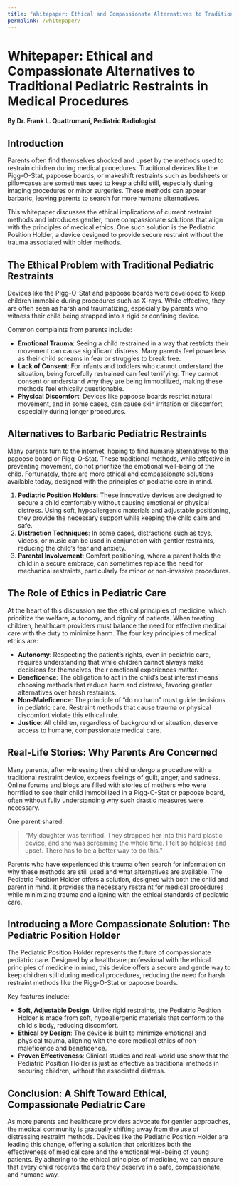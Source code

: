 ```yaml
---
title: "Whitepaper: Ethical and Compassionate Alternatives to Traditional Pediatric Restraints in Medical Procedures"
permalink: /whitepaper/
---
```


# Whitepaper: Ethical and Compassionate Alternatives to Traditional Pediatric Restraints in Medical Procedures  
**By Dr. Frank L. Quattromani, Pediatric Radiologist**

## Introduction
Parents often find themselves shocked and upset by the methods used to restrain children during medical procedures. Traditional devices like the Pigg-O-Stat, papoose boards, or makeshift restraints such as bedsheets or pillowcases are sometimes used to keep a child still, especially during imaging procedures or minor surgeries. These methods can appear barbaric, leaving parents to search for more humane alternatives.

This whitepaper discusses the ethical implications of current restraint methods and introduces gentler, more compassionate solutions that align with the principles of medical ethics. One such solution is the Pediatric Position Holder, a device designed to provide secure restraint without the trauma associated with older methods.

## The Ethical Problem with Traditional Pediatric Restraints
Devices like the Pigg-O-Stat and papoose boards were developed to keep children immobile during procedures such as X-rays. While effective, they are often seen as harsh and traumatizing, especially by parents who witness their child being strapped into a rigid or confining device.

Common complaints from parents include:
- **Emotional Trauma**: Seeing a child restrained in a way that restricts their movement can cause significant distress. Many parents feel powerless as their child screams in fear or struggles to break free.
- **Lack of Consent**: For infants and toddlers who cannot understand the situation, being forcefully restrained can feel terrifying. They cannot consent or understand why they are being immobilized, making these methods feel ethically questionable.
- **Physical Discomfort**: Devices like papoose boards restrict natural movement, and in some cases, can cause skin irritation or discomfort, especially during longer procedures.

## Alternatives to Barbaric Pediatric Restraints
Many parents turn to the internet, hoping to find humane alternatives to the papoose board or Pigg-O-Stat. These traditional methods, while effective in preventing movement, do not prioritize the emotional well-being of the child. Fortunately, there are more ethical and compassionate solutions available today, designed with the principles of pediatric care in mind.

1. **Pediatric Position Holders**: These innovative devices are designed to secure a child comfortably without causing emotional or physical distress. Using soft, hypoallergenic materials and adjustable positioning, they provide the necessary support while keeping the child calm and safe.
2. **Distraction Techniques**: In some cases, distractions such as toys, videos, or music can be used in conjunction with gentler restraints, reducing the child’s fear and anxiety.
3. **Parental Involvement**: Comfort positioning, where a parent holds the child in a secure embrace, can sometimes replace the need for mechanical restraints, particularly for minor or non-invasive procedures.

## The Role of Ethics in Pediatric Care
At the heart of this discussion are the ethical principles of medicine, which prioritize the welfare, autonomy, and dignity of patients. When treating children, healthcare providers must balance the need for effective medical care with the duty to minimize harm. The four key principles of medical ethics are:
- **Autonomy**: Respecting the patient’s rights, even in pediatric care, requires understanding that while children cannot always make decisions for themselves, their emotional experiences matter.
- **Beneficence**: The obligation to act in the child’s best interest means choosing methods that reduce harm and distress, favoring gentler alternatives over harsh restraints.
- **Non-Maleficence**: The principle of “do no harm” must guide decisions in pediatric care. Restraint methods that cause trauma or physical discomfort violate this ethical rule.
- **Justice**: All children, regardless of background or situation, deserve access to humane, compassionate medical care.

## Real-Life Stories: Why Parents Are Concerned
Many parents, after witnessing their child undergo a procedure with a traditional restraint device, express feelings of guilt, anger, and sadness. Online forums and blogs are filled with stories of mothers who were horrified to see their child immobilized in a Pigg-O-Stat or papoose board, often without fully understanding why such drastic measures were necessary.

One parent shared:
> “My daughter was terrified. They strapped her into this hard plastic device, and she was screaming the whole time. I felt so helpless and upset. There has to be a better way to do this.”

Parents who have experienced this trauma often search for information on why these methods are still used and what alternatives are available. The Pediatric Position Holder offers a solution, designed with both the child and parent in mind. It provides the necessary restraint for medical procedures while minimizing trauma and aligning with the ethical standards of pediatric care.

## Introducing a More Compassionate Solution: The Pediatric Position Holder
The Pediatric Position Holder represents the future of compassionate pediatric care. Designed by a healthcare professional with the ethical principles of medicine in mind, this device offers a secure and gentle way to keep children still during medical procedures, reducing the need for harsh restraint methods like the Pigg-O-Stat or papoose boards.

Key features include:
- **Soft, Adjustable Design**: Unlike rigid restraints, the Pediatric Position Holder is made from soft, hypoallergenic materials that conform to the child's body, reducing discomfort.
- **Ethical by Design**: The device is built to minimize emotional and physical trauma, aligning with the core medical ethics of non-maleficence and beneficence.
- **Proven Effectiveness**: Clinical studies and real-world use show that the Pediatric Position Holder is just as effective as traditional methods in securing children, without the associated distress.

## Conclusion: A Shift Toward Ethical, Compassionate Pediatric Care
As more parents and healthcare providers advocate for gentler approaches, the medical community is gradually shifting away from the use of distressing restraint methods. Devices like the Pediatric Position Holder are leading this change, offering a solution that prioritizes both the effectiveness of medical care and the emotional well-being of young patients. By adhering to the ethical principles of medicine, we can ensure that every child receives the care they deserve in a safe, compassionate, and humane way.
